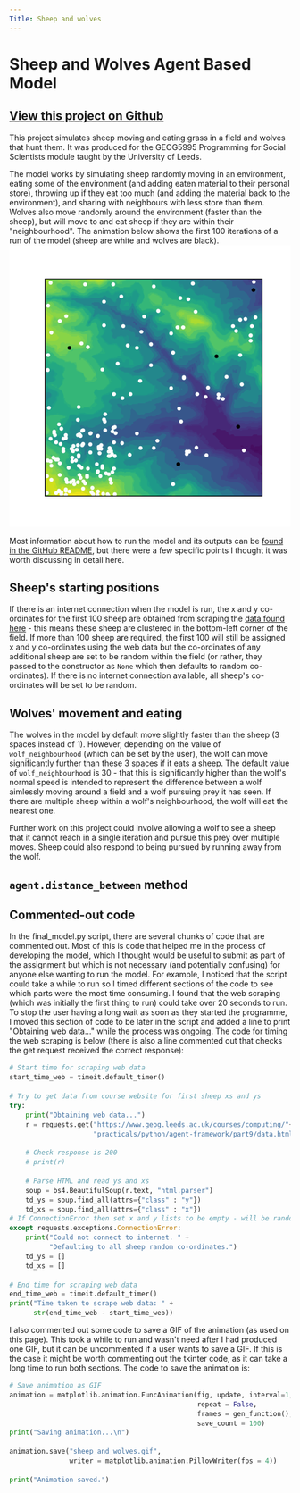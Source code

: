 ```yaml
---
Title: Sheep and wolves
---
```


# Sheep and Wolves Agent Based Model

## **[View this project on Github](https://github.com/tmcunningham/abm)**

This project simulates sheep moving and eating grass in a field and wolves that hunt them. It was produced for the GEOG5995 Programming for Social Scientists module taught by the University of Leeds.

The model works by simulating sheep randomly moving in an environment, eating some of the environment (and adding eaten material to their personal store), throwing up if they eat too much (and adding the material back to the environment), and sharing with neighbours with less store than them. Wolves also move randomly around the environment (faster than the sheep), but will move to and eat sheep if they are within their "neighbourhood". The animation below shows the first 100 iterations of a run of the model (sheep are white and wolves are black).
![sheep_and_wolves_animation](images/sheep_and_wolves.gif)

Most information about how to run the model and its outputs can be [found in the GitHub README](https://github.com/tmcunningham/abm), but there were a few specific points I thought it was worth discussing in detail here.

## Sheep's starting positions

If there is an internet connection when the model is run, the x and y co-ordinates for the first 100 sheep are obtained from scraping the [data found here](https://www.geog.leeds.ac.uk/courses/computing/practicals/python/agent-framework/part9/data.html) - this means these sheep are clustered in the bottom-left corner of the field. If more than 100 sheep are required, the first 100 will still be assigned x and y co-ordinates using the web data but the co-ordinates of any additional sheep are set to be random within the field (or rather, they passed to the constructor as ```None``` which then defaults to random co-ordinates). If there is no internet connection available, all sheep's co-ordinates will be set to be random.

## Wolves' movement and eating

The wolves in the model by default move slightly faster than the sheep (3 spaces instead of 1). However, depending on the value of ```wolf_neighbourhood``` (which can be set by the user), the wolf can move significantly further than these 3 spaces if it eats a sheep. The default value of ```wolf_neighbourhood``` is 30 - that this is significantly higher than the wolf's normal speed is intended to represent the difference between a wolf aimlessly moving around a field and a wolf pursuing prey it has seen. If there are multiple sheep within a wolf's neighbourhood, the wolf will eat the nearest one.

Further work on this project could involve allowing a wolf to see a sheep that it cannot reach in a single iteration and pursue this prey over multiple moves. Sheep could also respond to being pursued by running away from the wolf.

## ```agent.distance_between``` method

## Commented-out code

In the final_model.py script, there are several chunks of code that are commented out. Most of this is code that helped me in the process of developing the model, which I thought would be useful to submit as part of the assignment but which is not necessary (and potentially confusing) for anyone else wanting to run the model. For example, I noticed that the script could take a while to run so I timed different sections of the code to see which parts were the most time consuming. I found that the web scraping (which was initially the first thing to run) could take over 20 seconds to run. To stop the user having a long wait as soon as they started the programme, I moved this section of code to be later in the script and added a line to print "Obtaining web data..." while the process was ongoing. The code for timing the web scraping is below (there is also a line commented out that checks the get request received the correct response):

```python
# Start time for scraping web data
start_time_web = timeit.default_timer()

# Try to get data from course website for first sheep xs and ys
try:
    print("Obtaining web data...")
    r = requests.get("https://www.geog.leeds.ac.uk/courses/computing/"+
                     "practicals/python/agent-framework/part9/data.html")
    
    # Check response is 200
    # print(r)
    
    # Parse HTML and read ys and xs
    soup = bs4.BeautifulSoup(r.text, "html.parser")
    td_ys = soup.find_all(attrs={"class" : "y"})
    td_xs = soup.find_all(attrs={"class" : "x"}) 
# If ConnectionError then set x and y lists to be empty - will be randomised
except requests.exceptions.ConnectionError:
    print("Could not connect to internet. " + 
          "Defaulting to all sheep random co-ordinates.")
    td_ys = []
    td_xs = []

# End time for scraping web data
end_time_web = timeit.default_timer()
print("Time taken to scrape web data: " + 
      str(end_time_web - start_time_web))
```

I also commented out some code to save a GIF of the animation (as used on this page). This took a while to run and wasn't need after I had produced one GIF, but it can be uncommented if a user wants to save a GIF. If this is the case it might be worth commenting out the tkinter code, as it can take a long time to run both sections. The code to save the animation is:

```python
# Save animation as GIF
animation = matplotlib.animation.FuncAnimation(fig, update, interval=1, 
                                               repeat = False,
                                               frames = gen_function(),
                                               save_count = 100)
print("Saving animation...\n")

animation.save("sheep_and_wolves.gif", 
               writer = matplotlib.animation.PillowWriter(fps = 4))

print("Animation saved.")
```
